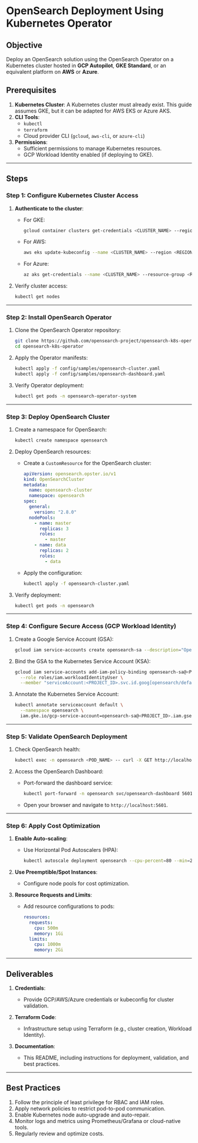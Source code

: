 # OpenSearch Deployment Using Kubernetes Operator

## Objective
Deploy an OpenSearch solution using the OpenSearch Operator on a Kubernetes cluster hosted in **GCP Autopilot**, **GKE Standard**, or an equivalent platform on **AWS** or **Azure**.

## Prerequisites
1. **Kubernetes Cluster**: A Kubernetes cluster must already exist. This guide assumes GKE, but it can be adapted for AWS EKS or Azure AKS.
2. **CLI Tools**:
   - `kubectl`
   - `terraform`
   - Cloud provider CLI (`gcloud`, `aws-cli`, or `azure-cli`)
3. **Permissions**:
   - Sufficient permissions to manage Kubernetes resources.
   - GCP Workload Identity enabled (if deploying to GKE).

---

## Steps

### Step 1: Configure Kubernetes Cluster Access

1. **Authenticate to the cluster**:
   - For GKE:
     ```bash
     gcloud container clusters get-credentials <CLUSTER_NAME> --region <REGION>
     ```
   - For AWS:
     ```bash
     aws eks update-kubeconfig --name <CLUSTER_NAME> --region <REGION>
     ```
   - For Azure:
     ```bash
     az aks get-credentials --name <CLUSTER_NAME> --resource-group <RESOURCE_GROUP>
     ```

2. Verify cluster access:
   ```bash
   kubectl get nodes
   ```

---

### Step 2: Install OpenSearch Operator

1. Clone the OpenSearch Operator repository:
   ```bash
   git clone https://github.com/opensearch-project/opensearch-k8s-operator.git
   cd opensearch-k8s-operator
   ```

2. Apply the Operator manifests:
   ```bash
   kubectl apply -f config/samples/opensearch-cluster.yaml
   kubectl apply -f config/samples/opensearch-dashboard.yaml
   ```

3. Verify Operator deployment:
   ```bash
   kubectl get pods -n opensearch-operator-system
   ```

---

### Step 3: Deploy OpenSearch Cluster

1. Create a namespace for OpenSearch:
   ```bash
   kubectl create namespace opensearch
   ```

2. Deploy OpenSearch resources:
   - Create a `CustomResource` for the OpenSearch cluster:
     ```yaml
     apiVersion: opensearch.opster.io/v1
     kind: OpenSearchCluster
     metadata:
       name: opensearch-cluster
       namespace: opensearch
     spec:
       general:
         version: "2.8.0"
       nodePools:
         - name: master
           replicas: 3
           roles:
             - master
         - name: data
           replicas: 2
           roles:
             - data
     ```
   - Apply the configuration:
     ```bash
     kubectl apply -f opensearch-cluster.yaml
     ```

3. Verify deployment:
   ```bash
   kubectl get pods -n opensearch
   ```

---

### Step 4: Configure Secure Access (GCP Workload Identity)

1. Create a Google Service Account (GSA):
   ```bash
   gcloud iam service-accounts create opensearch-sa --description="OpenSearch service account" --display-name="OpenSearchSA"
   ```

2. Bind the GSA to the Kubernetes Service Account (KSA):
   ```bash
   gcloud iam service-accounts add-iam-policy-binding opensearch-sa@<PROJECT_ID>.iam.gserviceaccount.com \
     --role roles/iam.workloadIdentityUser \
     --member "serviceAccount:<PROJECT_ID>.svc.id.goog[opensearch/default]"
   ```

3. Annotate the Kubernetes Service Account:
   ```bash
   kubectl annotate serviceaccount default \
     --namespace opensearch \
     iam.gke.io/gcp-service-account=opensearch-sa@<PROJECT_ID>.iam.gserviceaccount.com
   ```

---

### Step 5: Validate OpenSearch Deployment

1. Check OpenSearch health:
   ```bash
   kubectl exec -n opensearch <POD_NAME> -- curl -X GET http://localhost:9200/_cluster/health?pretty
   ```

2. Access the OpenSearch Dashboard:
   - Port-forward the dashboard service:
     ```bash
     kubectl port-forward -n opensearch svc/opensearch-dashboard 5601:5601
     ```
   - Open your browser and navigate to `http://localhost:5601`.

---

### Step 6: Apply Cost Optimization

1. **Enable Auto-scaling**:
   - Use Horizontal Pod Autoscalers (HPA):
     ```bash
     kubectl autoscale deployment opensearch --cpu-percent=80 --min=2 --max=5
     ```

2. **Use Preemptible/Spot Instances**:
   - Configure node pools for cost optimization.

3. **Resource Requests and Limits**:
   - Add resource configurations to pods:
     ```yaml
     resources:
       requests:
         cpu: 500m
         memory: 1Gi
       limits:
         cpu: 1000m
         memory: 2Gi
     ```

---

## Deliverables

1. **Credentials**:
   - Provide GCP/AWS/Azure credentials or kubeconfig for cluster validation.

2. **Terraform Code**:
   - Infrastructure setup using Terraform (e.g., cluster creation, Workload Identity).

3. **Documentation**:
   - This README, including instructions for deployment, validation, and best practices.

---

## Best Practices

1. Follow the principle of least privilege for RBAC and IAM roles.
2. Apply network policies to restrict pod-to-pod communication.
3. Enable Kubernetes node auto-upgrade and auto-repair.
4. Monitor logs and metrics using Prometheus/Grafana or cloud-native tools.
5. Regularly review and optimize costs.

